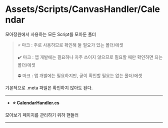 # Assets/Scripts/CanvasHandler/Calendar

모아정원에서 사용하는 모든 Script를 모아둔 폴더

> ⭐ 마크 : 주로 사용하므로 확인해 둘 필요가 있는 폴더/에셋
>
> ✔️ 마크 : 앱 개발에는 필요하나 자주 쓰이지 않으므로 필요할 때만 확인하면 되는 폴더/에셋
>
> ⛔ 마크 : 앱 개발에는 필요하지만, 굳이 확인할 필요는 없는 폴더/에셋

기본적으로 .meta 파일은 확인하지 않아도 된다.

---

  - **⭐️ CalendarHandler.cs**

  모아보기 페이지를 관리하기 위하 핸들러

  ---
